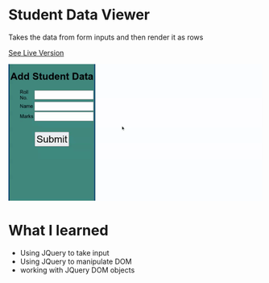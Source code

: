 # Student Data Viewer

Takes the data from form inputs and then render it as rows

[See Live Version](https://yuganksingh.github.io/student-data/)

[![example GIF](./example.gif)](./example.gif)



# What I learned
- Using JQuery to take input
- Using JQuery to manipulate DOM
- working with JQuery DOM objects
